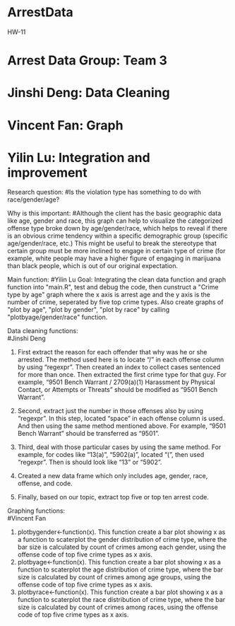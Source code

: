 # ArrestData
HW-11
# Arrest Data Group: Team 3
# Jinshi Deng: Data Cleaning
# Vincent Fan: Graph
# Yilin Lu: Integration and improvement

Research question: 
#Is the violation type has something to do with race/gender/age?

Why is this important: 
#Although the client has the basic geographic data like age, gender and race, this graph can help to visualize the categorized offense type broke down by age/gender/race, which helps to reveal if there is an obvious crime tendency within a specific demographic group (specific age/gender/race, etc.) This might be useful to break the stereotype that certain group must be more inclined to engage in certain type of crime (for example, white people may have a higher figure of engaging in marijuana than black people, which is out of our original expectation.  

Main function: 
#Yilin Lu
Goal: Integrating the clean data function and graph function into "main.R", test and debug the code, then cunstruct a "Crime type by age" graph where the x axis is arrest age and the y axis is the number of crime, seperated by five top crime types. Also create graphs of "plot by age", "plot by gender", "plot by race" by calling "plotbyage/gender/race" function. 

Data cleaning functions:  
#Jinshi Deng
1. First extract the reason for each offender that why was he or she arrested. The method used here is to locate “/” in each offense column by using “regexpr”. Then created an index to collect cases sentenced for more than once. Then extracted the first crime type for that guy.
For example, “9501 Bench Warrant / 2709(a)(1) Harassment by Physical Contact, or Attempts or Threats” should be modified as “9501 Bench Warrant”.

2. Second, extract just the number in those offenses also by using “regexpr”. In this step, located “space” in each offense column is used. And then using the same method mentioned above.
For example, “9501 Bench Warrant” should be transferred as “9501”.
3. Third, deal with those particular cases by using the same method. For example, for codes like “13(a)”, “5902(a)”, located “(”, then used “regexpr”. Then is should look like “13” or “5902”.
4. Created a new data frame which only includes age, gender, race, offense, and code.
5. Finally, based on our topic, extract top five or top ten arrest code.


Graphing functions:  
#Vincent Fan
1. plotbygender<-function(x). This function create a bar plot showing x as a function to scaterplot the gender distribution of crime type, where the bar size is calculated by count of crimes among each gender, using the offense code of top five crime types as x axis. 
2. plotbyage<-function(x). This function create a bar plot showing x as a function to scaterplot the age distribution of crime type, where the bar size is calculated by count of crimes among age groups, using the offense code of top five crime types as x axis. 
3. plotbyrace<-function(x). This function create a bar plot showing x as a function to scaterplot the race distribution of crime type, where the bar size is calculated by count of crimes among races, using the offense code of top five crime types as x axis.

